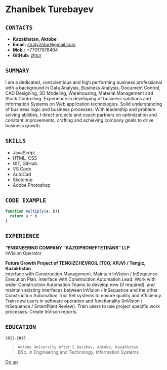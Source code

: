 <a id="anchor"></a>
# Zhanibek Turebayev

## `CONTACTS`

- **Kazakhstan, Aktobe**
- **Email:** studyzhtur@gmail.com
- **Mob.:** +77017976494
- **GitHub:** [zhtur](https://github.com/zhtur)

## `SUMMARY`

I am a dedicated, conscientious and high performing business professional with a background in Data Analysis, Business Analysis, Document Control, CAD Designing, 3D Modeling, Warehousing, Material Management and Stock Controlling. Experience in developing of business solutions and Information Systems on Web application technologies. Solid understanding of business logic and business processes. With leadership and problem solving abilities, I direct projects and coach partners on optimization and constant improvements, crafting and achieving company goals to drive business growth.

## `SKILLS`

- JavaScript
- HTML, CSS
- GIT, GitHub
- VS Code
- AutoCad
- Sketchup
- Adobe Photoshop


## `CODE EXAMPLE`

```Javascript
function multiply(a, b){
  return a * b
}
```

## `EXPERIENCE`

**“ENGINEERING COMPANY “KAZGIPRONEFTETRANS” LLP**<br />
InVision Operator 

**Future Growth Project of TENGIZCHEVROIL (TCO, KPJV) / Tengiz, Kazakhstan**<br />
Interface with Construction Management. Maintain InVision / InSequence Execution Plan. Interface with Construction Automation Lead. Work with wider Construction Automation Teams to develop new (if required), and maintain existing interfaces between InVision / InSequence and the other Construction Automation Tool Set systems to ensure quality and efficiency. Train new users in software operation and functionality (InVision / InSequence / SmartPlant Review). Train users to use project specific work processes. Create InVison reports. 


## `EDUCATION`

`2012-2015`     
>`Aqtobe University After S.Baishev, Aqtobe, Kazakhstan`<br />BSc. in Engineering and Technology, Information Systems

[Go up](#anchor)
